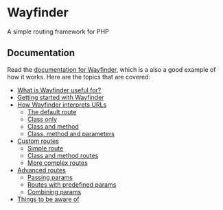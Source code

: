 # Wayfinder
A simple routing framework for PHP
## Documentation
Read the [documentation for Wayfinder](https://www.usewayfinder.com/docs), which is a also a good example of how it works. Here are the topics that are covered:

* [What is Wayfinder useful for?](https://www.usewayfinder.com/docs#what)
* [Getting started with Wayfinder](https://www.usewayfinder.com/docs#start)
* [How Wayfinder interprets URLs](https://www.usewayfinder.com/docs#how)
    * [The default route](https://www.usewayfinder.com/docs#defaultroute)
    * [Class only](https://www.usewayfinder.com/docs#classonly)
    * [Class and method](https://www.usewayfinder.com/docs#classmethod)
    * [Class, method and parameters](https://www.usewayfinder.com/docs#classmethodparam)
* [Custom routes](https://www.usewayfinder.com/docs#customroutes)
    * [Simple route](https://www.usewayfinder.com/docs#simpleroute)
    * [Class and method routes](https://www.usewayfinder.com/docs#classmethodroutes)
    * [More complex routes](https://www.usewayfinder.com/docs#complexroutes)
* [Advanced routes](https://www.usewayfinder.com/docs#advancedroutes)
    * [Passing params](https://www.usewayfinder.com/docs#passingparams)
    * [Routes with predefined params](https://www.usewayfinder.com/docs#predefinedparams)
    * [Combining params](https://www.usewayfinder.com/docs#combiningparams)
* [Things to be aware of](https://www.usewayfinder.com/docs#aware)
